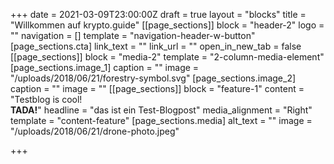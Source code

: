 +++
date = 2021-03-09T23:00:00Z
draft = true
layout = "blocks"
title = "Willkommen auf krypto.guide"
[[page_sections]]
block = "header-2"
logo = ""
navigation = []
template = "navigation-header-w-button"
[page_sections.cta]
link_text = ""
link_url = ""
open_in_new_tab = false
[[page_sections]]
block = "media-2"
template = "2-column-media-element"
[page_sections.image_1]
caption = ""
image = "/uploads/2018/06/21/forestry-symbol.svg"
[page_sections.image_2]
caption = ""
image = ""
[[page_sections]]
block = "feature-1"
content = "Testblog is cool!<br><strong>TADA!</strong>"
headline = "das ist ein Test-Blogpost"
media_alignment = "Right"
template = "content-feature"
[page_sections.media]
alt_text = ""
image = "/uploads/2018/06/21/drone-photo.jpeg"

+++
